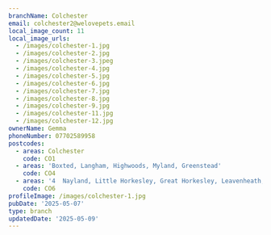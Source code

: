 ```yaml
---
branchName: Colchester
email: colchester2@welovepets.email
local_image_count: 11
local_image_urls:
  - /images/colchester-1.jpg
  - /images/colchester-2.jpg
  - /images/colchester-3.jpeg
  - /images/colchester-4.jpg
  - /images/colchester-5.jpg
  - /images/colchester-6.jpg
  - /images/colchester-7.jpg
  - /images/colchester-8.jpg
  - /images/colchester-9.jpg
  - /images/colchester-11.jpg
  - /images/colchester-12.jpg
ownerName: Gemma
phoneNumber: 07702589958
postcodes:
  - areas: Colchester
    code: CO1
  - areas: 'Boxted, Langham, Highwoods, Myland, Greenstead'
    code: CO4
  - areas: '4  Nayland, Little Horkesley, Great Horkesley, Leavenheath, StokebyNayland'
    code: CO6
profileImage: /images/colchester-1.jpg
pubDate: '2025-05-07'
type: branch
updatedDate: '2025-05-09'
---
```




